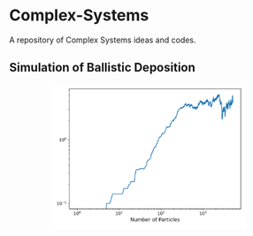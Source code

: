# Complex-Systems
A repository of Complex Systems ideas and codes.

## Simulation of Ballistic Deposition

<p align="middle">
   <img src=Results/NP.svg width="350" title="hover text">
